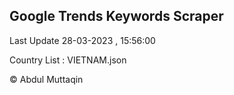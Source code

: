 

## Google Trends Keywords Scraper 
 
Last Update 28-03-2023 , 15:56:00

Country List :
VIETNAM.json



© Abdul Muttaqin 
